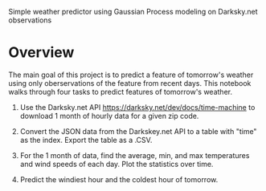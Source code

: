 Simple weather predictor using Gaussian Process modeling on Darksky.net observations

# Overview
The main goal of this project is to predict a feature of tomorrow's 
weather using only oberservations of the feature from recent days.
This notebook walks through four tasks to predict features of tomorrow's weather.

1. Use the Darksky.net API https://darksky.net/dev/docs/time-machine to download 1 month of hourly data for a given zip code.

1. Convert the JSON data from the Darkskey.net API to a table with "time" as the index. Export the table as a .CSV.

1. For the 1 month of data, find the average, min, and max temperatures and wind speeds of each day. Plot the statistics over time.

1. Predict the windiest hour and the coldest hour of tomorrow.
